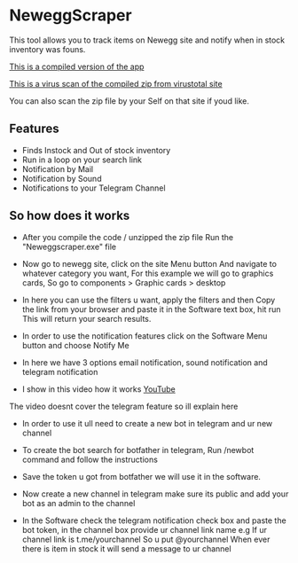 # NeweggScraper
This tool allows you to track items on Newegg site and notify when in stock inventory was founs.

[This is a compiled version of the app](https://did.li/XTPfT)

[This is a virus scan of the compiled zip from virustotal site](https://www.virustotal.com/gui/file/1d0324085e9779cb59146c9b1985dd9370a15986a976f4474a6137e7e80b5ff7/detection)

You can also scan the zip file by your Self on that site if youd like.

## Features
- Finds Instock and Out of stock inventory
- Run in a loop on your search link
- Notification by Mail
- Notification by Sound
- Notifications to your Telegram Channel



## So how does it works

- After you compile the code / unzipped the zip file Run the "Neweggscraper.exe" file

- Now go to newegg site, click on the site Menu button And navigate to whatever category you want, For this example we will go to graphics cards, So go to components > Graphic cards > desktop

- In here you can use the filters u want, apply the filters and then Copy the link from your browser and paste it in the Software text box, hit run This will return your search results.

- In order to use the notification features click on the Software Menu button and choose Notify Me

- In here we have 3 options email notification, sound notification and telegram notification

- I show in this video how it works [YouTube](https://youtu.be/uw7knG21juA)

The video doesnt cover the telegram feature so ill explain here

- In order to use it ull need to create a new bot in telegram and ur new channel

- To create the bot search for botfather in telegram, Run /newbot command and follow the instructions

- Save the token u got from botfather we will use it in the software. 

- Now create a new channel in telegram make sure its public and add your bot as an admin to the channel

- In the Software check the telegram notification check box and paste the bot token, in the channel box provide ur channel link name e.g
If ur channel link is t.me/yourchannel
So u put @yourchannel When ever there is item in stock it will send a message to ur channel
